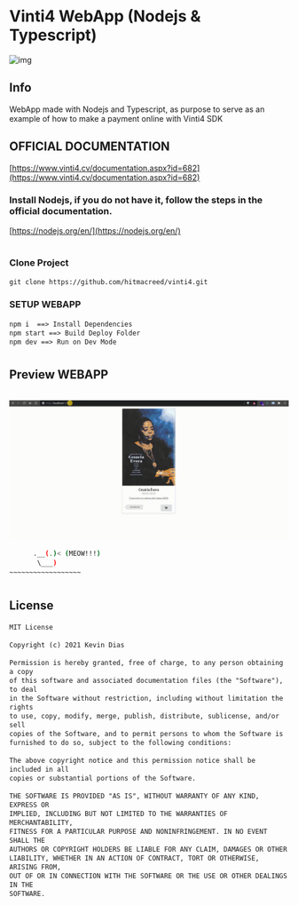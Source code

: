 # Vinti4 WebApp (Nodejs & Typescript)

![img](https://ludovicwyffels.dev/static/8b378c07791d424a4afbd8bf14b92449/c5c6c/node-js-ts.png)

## Info
WebApp made with Nodejs and Typescript, as purpose to serve as an example of how to make a payment online with Vinti4 SDK

## OFFICIAL DOCUMENTATION
[https://www.vinti4.cv/documentation.aspx?id=682](https://www.vinti4.cv/documentation.aspx?id=682)


### Install Nodejs, if you do not have it, follow the steps in the official documentation.
[https://nodejs.org/en/](https://nodejs.org/en/)

#

### Clone Project 

```
git clone https://github.com/hitmacreed/vinti4.git
```

### SETUP  WEBAPP
```
npm i  ==> Install Dependencies
npm start ==> Build Deploy Folder
npm dev ==> Run on Dev Mode 
```
#


## Preview WEBAPP
\
![Alt text](/art/preview.gif)

 ```bash   _
       .__(.)< (MEOW!!!)
        \___)   
 ~~~~~~~~~~~~~~~~~~
```
#
## License

```
MIT License

Copyright (c) 2021 Kevin Dias

Permission is hereby granted, free of charge, to any person obtaining a copy
of this software and associated documentation files (the "Software"), to deal
in the Software without restriction, including without limitation the rights
to use, copy, modify, merge, publish, distribute, sublicense, and/or sell
copies of the Software, and to permit persons to whom the Software is
furnished to do so, subject to the following conditions:

The above copyright notice and this permission notice shall be included in all
copies or substantial portions of the Software.

THE SOFTWARE IS PROVIDED "AS IS", WITHOUT WARRANTY OF ANY KIND, EXPRESS OR
IMPLIED, INCLUDING BUT NOT LIMITED TO THE WARRANTIES OF MERCHANTABILITY,
FITNESS FOR A PARTICULAR PURPOSE AND NONINFRINGEMENT. IN NO EVENT SHALL THE
AUTHORS OR COPYRIGHT HOLDERS BE LIABLE FOR ANY CLAIM, DAMAGES OR OTHER
LIABILITY, WHETHER IN AN ACTION OF CONTRACT, TORT OR OTHERWISE, ARISING FROM,
OUT OF OR IN CONNECTION WITH THE SOFTWARE OR THE USE OR OTHER DEALINGS IN THE
SOFTWARE.
```
